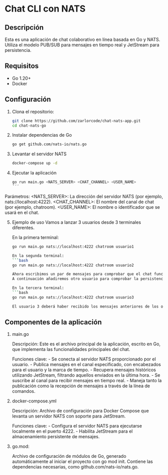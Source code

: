 # Chat CLI con NATS

## Descripción
Esta es una aplicación de chat colaborativo en línea basada en Go y NATS. Utiliza el modelo PUB/SUB para mensajes en tiempo real y JetStream para persistencia.

## Requisitos
- Go 1.20+
- Docker

## Configuración
1. Clona el repositorio:
   ```bash
   git clone https://github.com/zarlorcode/chat-nats-app.git
   cd chat-nats-go
   
2. Instalar dependencias de Go
    ```bash
    go get github.com/nats-io/nats.go

3. Levantar el servidor NATS
    ```bash
    docker-compose up -d
    
4. Ejecutar la aplicación
    ```bash
    go run main.go <NATS_SERVER> <CHAT_CHANNEL> <USER_NAME>
    ´´´
Parámetros:
    <NATS_SERVER>: La dirección del servidor NATS (por ejemplo, nats://localhost:4222).
    <CHAT_CHANNEL>: El nombre del canal de chat (por ejemplo, chatroom).
    <USER_NAME>: El nombre o identificador que se usará en el chat.
    
5. Ejemplo de uso
    Vamos a lanzar 3 usuarios desde 3 terminales diferentes.
    
    En la primera terminal:
    ```bash
    go run main.go nats://localhost:4222 chatroom usuario1
    
    En la segunda terminal:
    ```bash
    go run main.go nats://localhost:4222 chatroom usuario2
    
    Ahora escribimos un par de mensajes para comprobar que el chat funciona.
    A continuación añadiremos otro usuario para comprobar la persistencia del historico del chat.
    
    En la tercera terminal:
    ```bash
    go run main.go nats://localhost:4222 chatroom usuario3
    
    El usuario 3 deberá haber recibido los mensajes anteriores de los otros 2 usuarios.

## Componentes de la aplicación

1. main.go

    Descripción: Este es el archivo principal de la aplicación, escrito en Go, que implementa las funcionalidades principales del chat.
    
    Funciones clave:
        - Se conecta al servidor NATS proporcionado por el usuario.
        - Publica mensajes en el canal especificado, con encabezados para el usuario y la marca de tiempo.
        - Recupera mensajes históricos utilizando JetStream, filtrando aquellos enviados en la última hora.
        - Se suscribe al canal para recibir mensajes en tiempo real.
        - Maneja tanto la publicación como la recepción de mensajes a través de la línea de comandos.
        
2. docker-compose.yml

    Descripción: Archivo de configuración para Docker Compose que levanta un servidor NATS con soporte para JetStream.
    
    Funciones clave:
        - Configura el servidor NATS para ejecutarse localmente en el puerto 4222.
        - Habilita JetStream para el almacenamiento persistente de mensajes.

3. go.mod:

    Archivo de configuración de módulos de Go, generado automáticamente al iniciar el proyecto con go mod init. Contiene las dependencias necesarias, como github.com/nats-io/nats.go.

    


